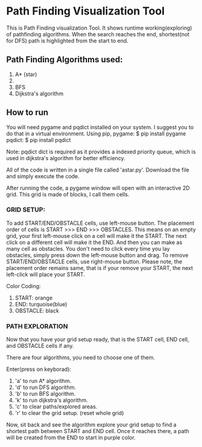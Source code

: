 # Path Finding Visualization Tool

This is Path Finding visualization Tool. It shows runtime working(exploring) of pathfinding algorithms.
When the search reaches the end, shortest(not for DFS) path is highlighted from the start to end.

## Path Finding Algorithms used:
1. A* (star)
2. 
3. BFS
4. Dijkstra's algorithm

## How to run

You will need pygame and pqdict installed on your system. I suggest you to do that in a virtual environment.
Using pip,
pygame: $ pip install pygame
pqdict: $ pip install pqdict

Note: pqdict dict is required as it provides a indexed priority queue, which is used in dijkstra's algorithm for better efficiency.

All of the code is written in a single file called 'astar.py'. Download the file and simply execute the code.

After running the code, a pygame window will open with an interactive 2D grid. This grid is made of blocks, I call them cells.

### GRID SETUP:
To add START/END/OBSTACLE cells, use left-mouse button. The placement order of cells is START >>> END >>> OBSTACLES.
This means on an empty grid, your first left-mouse click on a cell will make it the START. The next click on a different cell will make it the END. And then you can make as many cell as obstacles.
You don't need to click every time you lay obstacles, simply press down the left-mouse button and drag.
To remove START/END/OBSTACLE cells, use right-mouse button. Please note, the placement order remains same, that is if your remove your START, the next left-click will place your START.

Color Coding:
1. START:     orange
2. END:       turquoise(blue)
3. OBSTACLE:  black

### PATH EXPLORATION
Now that you have your grid setup ready, that is the START cell, END cell, and OBSTACLE cells if any.

There are four algorithms, you need to choose one of them.

Enter(press on keyborad):
1. 'a' to run A* algorithm.
2. 'd' to run DFS algorithm.
3. 'b' to run BFS algorithm.
4. 'k' to run dijkstra's algorithm.
5. 'c' to clear paths/explored areas.
6. 'r' to clear the grid setup. (reset whole grid)

Now, sit back and see the algorithm explore your grid setup to find a shortest path between START and END cell.
Once it reaches there, a path will be created from the END to start in purple color.
